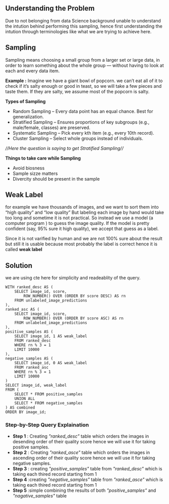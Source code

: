 
## Understanding the Problem
Due to not belonging from data Science background unable to understand the intution behind performing this sampling, hence first understanding the intution through terminologies like what we are trying to achieve here.

## Sampling
Sampling means choosing a small group from a larger set or large data, in order to learn something about the whole group — without having to look at each and every data item.

**Example :** Imagine we have a giant bowl of popcorn. we can’t eat all of it to check if it’s salty enough or good in teast, so we will take a few pieces and taste them. If they are salty, we assume most of the popcorn is salty.

**Types of Sampling**

- Random Sampling – Every data point has an equal chance. Best for generalization.
- Stratified Sampling – Ensures proportions of key subgroups (e.g., male/female, classes) are preserved.
- Systematic Sampling – Pick every kth item (e.g., every 10th record).
- Cluster Sampling – Select whole groups instead of individuals.

*//Here the question is saying to get Stratified Sampling//*

**Things to take care while Sampling**
- Avoid biosness
- Sample sizze matters
- Divercity should be present in the sample

## Weak Label
for example we have thousands of images, and we want to sort them into “high quality” and “low quality” But labeling each image by hand would take too long and sometime it is not practical. So instead we use a model (a computer program ) to guess the image quality. If the model is pretty confident (say, 95% sure it high quality), we accept that guess as a label.

Since it is not varified by human and we are not 100% sure about the result but still it is usable because most probably the label is correct hence it is called **weak label**


## Solution
we are using cte here for simplicity and readeablity of the query.

    WITH ranked_desc AS (
        SELECT image_id, score,
            ROW_NUMBER() OVER (ORDER BY score DESC) AS rn
        FROM unlabeled_image_predictions
    ),
    ranked_asc AS (
        SELECT image_id, score,
            ROW_NUMBER() OVER (ORDER BY score ASC) AS rn
        FROM unlabeled_image_predictions
    ),
    positive_samples AS (
        SELECT image_id, 1 AS weak_label
        FROM ranked_desc
        WHERE rn % 3 = 1
        LIMIT 10000
    ),
    negative_samples AS (
        SELECT image_id, 0 AS weak_label
        FROM ranked_asc
        WHERE rn % 3 = 1
        LIMIT 10000
    )
    SELECT image_id, weak_label
    FROM (
        SELECT * FROM positive_samples
        UNION ALL
        SELECT * FROM negative_samples
    ) AS combined
    ORDER BY image_id;

### Step-by-Step Query Explaination

- **Step 1** : Creating *"ranked_desc"* table which orders the images in desending order of their quality score hence we will use it for taking positive samples.
- **Step 2** : Creating *"ranked_asce"* table which orders the images in ascending order of their quality score hence we will use it for taking negative samples.
- **Step 3** : creating *"positive_samples"* table from *"ranked_desc"*  which is taking each thired record starting from 1
- **Step 4** :creating *"negative_samples"* table from *"ranked_asce"*  which is taking each thired record starting from 1
- **Step 5** :simple combining the results of both *"positive_samples"* and *"nagative_samples"* table

